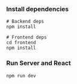 
### Install dependencies

```
# Backend deps
npm install

# Frontend deps
cd frontend
npm install
```

### Run Server and React

```
npm run dev
```


